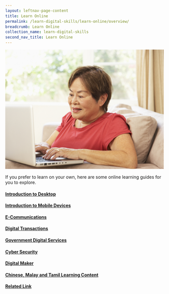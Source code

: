 ```yaml
---
layout: leftnav-page-content
title: Learn Online
permalink: /learn-digital-skills/learn-online/overview/
breadcrumb: Learn Online
collection_name: learn-digital-skills
second_nav_title: Learn Online
---
```


![overview](/images/learn-online/overview/learn-online-overview.jpg)

If you prefer to learn on your own, here are some online learning guides for you to explore.<br>

#### [Introduction to Desktop](/learn-digital-skills/learn-online/introduction-to-desktop/)<br>
#### [Introduction to Mobile Devices](/learn-digital-skills/learn-online/introduction-to-mobile-devices/)<br>
#### [E-Communications](/learn-digital-skills/learn-online/e-communications-bds/)<br>
#### [Digital Transactions](/learn-digital-skills/learn-online/digital-transactions-bds/)<br>
#### [Government Digital Services](/learn-digital-skills/learn-online/government-digital-services-bds/)<br>
#### [Cyber Security](/learn-digital-skills/learn-online/cyber-security-bds/)<br>
#### [Digital Maker](/learn-digital-skills/learn-online/digital-maker/)<br>
#### [Chinese, Malay and Tamil Learning Content](/learn-digital-skills/learn-online/chinese-malay-tamil-learning-content/)<br>
#### [Related Link](/learn-digital-skills/learn-online/related-links/)<br>
